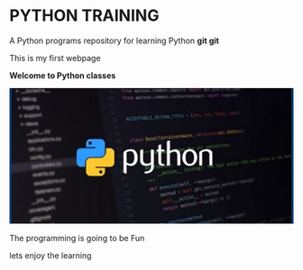  # PYTHON TRAINING
  
   A Python programs repository for learning Python 
**git git**

This is my first webpage

**__Welcome to Python classes__**


 ![Welcome to python classes](python.jpg) 


 The programming is going to be Fun
 
 lets enjoy the learning